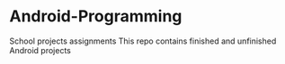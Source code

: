 # Android-Programming
School projects assignments
This repo contains finished and unfinished Android projects
